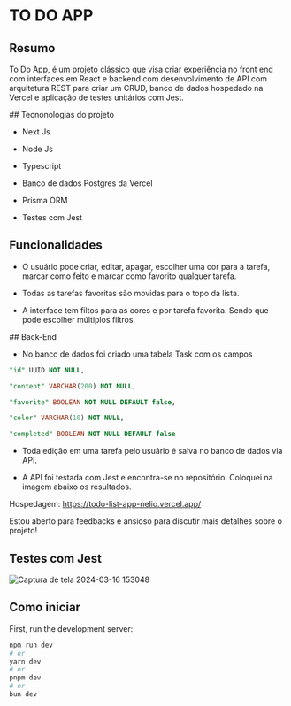 # TO DO APP

## Resumo

To Do App, é um projeto clássico que visa criar experiência no front end com interfaces em React e backend com desenvolvimento de API com arquitetura REST para criar um CRUD, banco de dados hospedado na Vercel e aplicação de testes unitários com Jest. 


#️# Tecnonologias do projeto

- Next Js

- Node Js

- Typescript

- Banco de dados Postgres da Vercel

- Prisma ORM

- Testes com Jest

## Funcionalidades

- O usuário pode criar, editar, apagar, escolher uma cor para a tarefa, marcar como feito e marcar como favorito qualquer tarefa.



- Todas as tarefas favoritas são movidas para o topo da lista.

- A interface tem filtos para as cores e por tarefa favorita. Sendo que pode escolher múltiplos filtros.

#️# Back-End 

- No banco de dados foi criado uma tabela Task com os campos
``` SQL
"id" UUID NOT NULL,

"content" VARCHAR(200) NOT NULL,

"favorite" BOOLEAN NOT NULL DEFAULT false,

"color" VARCHAR(10) NOT NULL,

"completed" BOOLEAN NOT NULL DEFAULT false
```

- Toda edição em uma tarefa pelo usuário é salva no banco de dados via API.

- A API foi testada com Jest e encontra-se no repositório. Coloquei na imagem abaixo os resultados.



Hospedagem: https://todo-list-app-nelio.vercel.app/  

Estou aberto para feedbacks e ansioso para discutir mais detalhes sobre o projeto!
## Testes com Jest

![Captura de tela 2024-03-16 153048](https://github.com/jrneliodias/corel-lab-todo-app-nelio/assets/69831915/42161683-0352-488a-a8da-f11f9822dc99)

## Como iniciar

First, run the development server:

```bash
npm run dev
# or
yarn dev
# or
pnpm dev
# or
bun dev
```


